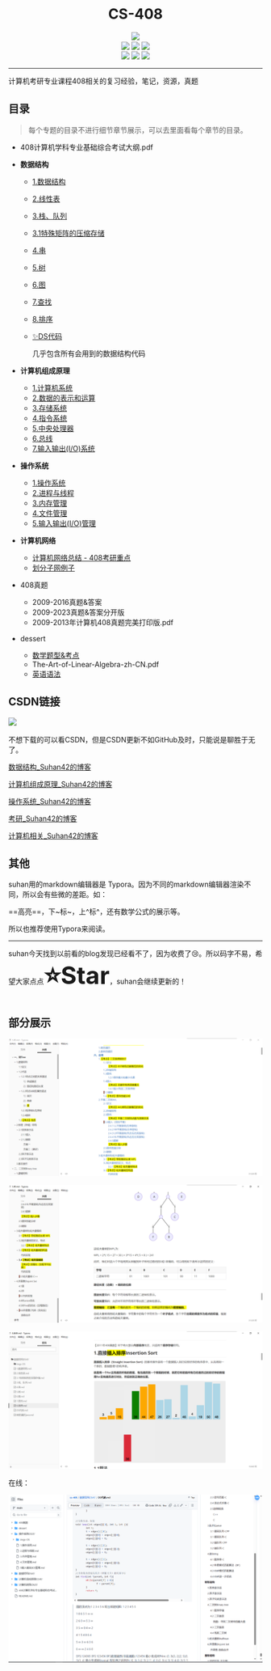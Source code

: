 <h1 align="center">CS-408</h1>

<div align="center">
<img src="https://img.shields.io/github/stars/suhan42/cs-408?style=social">
	<div>
        <a href="https://github.com/suhan42" target="_blank" style="text-decoration: none;">
            <img src="https://img.shields.io/badge/Author-@suhan-purple.svg">
        </a>
        <a href="https://blog.csdn.net/weixin_51350847" target="_blank" style="text-decoration: none;">
            <img src="https://img.shields.io/badge/blog-@suhan42-red.svg">
        </a>
        <img src="https://img.shields.io/github/repo-size/suhan42/cs-408">
	</div>
	<div>
        <img src="https://img.shields.io/github/created-at/suhan42/cs-408">
        <img src="https://img.shields.io/github/commit-activity/m/suhan42/cs-408">
        <img src="https://img.shields.io/github/last-commit/suhan42/cs-408">
    </div>
</div>

---

计算机考研专业课程408相关的复习经验，笔记，资源，真题

## 目录

> 每个专题的目录不进行细节章节展示，可以去里面看每个章节的目录。

- 408计算机学科专业基础综合考试大纲.pdf

- **数据结构**

  - [1.数据结构](https://github.com/suhan42/cs-408/blob/main/数据结构DS45'/1.数据结构.md)

  - [2.线性表](https://github.com/suhan42/cs-408/blob/main/数据结构DS45'/2.线性表.md)

  - [3.栈、队列](https://github.com/suhan42/cs-408/blob/main/数据结构DS45'/3.栈、队列.md)

  - [3.1特殊矩阵的压缩存储](https://github.com/suhan42/cs-408/blob/main/数据结构DS45'/3.1特殊矩阵的压缩存储.md)

  - [4.串](https://github.com/suhan42/cs-408/blob/main/数据结构DS45'/4.串.md)

  - [5.树](https://github.com/suhan42/cs-408/blob/main/数据结构DS45'/5.树.md)

  - [6.图](https://github.com/suhan42/cs-408/blob/main/数据结构DS45'/6.图.md)

  - [7.查找](https://github.com/suhan42/cs-408/blob/main/数据结构DS45'/7.查找.md)

  - [8.排序](https://github.com/suhan42/cs-408/blob/main/数据结构DS45'/8.排序.md)

  - [✨DS代码](https://github.com/suhan42/cs-408/blob/main/数据结构DS45'/DS代码.md)

    几乎包含所有会用到的数据结构代码

- **计算机组成原理**

  - [1.计算机系统](https://github.com/suhan42/cs-408/blob/main/计算机组成原理CO45'/1.计算机系统.md)
  - [2.数据的表示和运算](https://github.com/suhan42/cs-408/blob/main/计算机组成原理CO45'/2.数据的表示和运算.md)
  - [3.存储系统](https://github.com/suhan42/cs-408/blob/main/计算机组成原理CO45'/3.存储系统.md)
  - [4.指令系统](https://github.com/suhan42/cs-408/blob/main/计算机组成原理CO45'/4.指令系统.md)
  - [5.中央处理器](https://github.com/suhan42/cs-408/blob/main/计算机组成原理CO45'/5.中央处理器.md)
  - [6.总线](https://github.com/suhan42/cs-408/blob/main/计算机组成原理CO45'/6.总线.md)
  - [7.输入输出(I/O)系统](https://github.com/suhan42/cs-408/blob/main/计算机组成原理CO45'/7.输入输出系统.md)

- **操作系统**

  - [1.操作系统](https://github.com/suhan42/cs-408/blob/main/操作系统OS35'/1.操作系统.md)
  - [2.进程与线程](https://github.com/suhan42/cs-408/blob/main/操作系统OS35'/2.进程与线程.md)
  - [3.内存管理](https://github.com/suhan42/cs-408/blob/main/操作系统OS35'/3.内存管理.md)
  - [4.文件管理](https://github.com/suhan42/cs-408/blob/main/操作系统OS35'/4.文件管理.md)
  - [5.输入输出(I/O)管理](https://github.com/suhan42/cs-408/blob/main/操作系统OS35'/5.输入输出(IO)管理.md)

- **计算机网络**

  - [计算机网络总结 - 408考研重点](https://github.com/suhan42/cs-408/blob/main/计算机网络CN25'/计算机网络-408考研重点.md)
  - [划分子网例子](https://github.com/suhan42/cs-408/blob/main/计算机网络CN25'/划分子网.md)

- 408真题

  - 2009-2016真题&答案
  - 2009-2023真题&答案分开版
  - 2009-2013年计算机408真题完美打印版.pdf

- dessert

  - [数学题型&考点](https://github.com/suhan42/cs-408/blob/main/dessert/数学题型%26考点.md)
  - The-Art-of-Linear-Algebra-zh-CN.pdf
  - [英语语法](https://github.com/suhan42/cs-408/blob/main/dessert/英语语法.md)



## CSDN链接

[![](https://img.shields.io/badge/blog-@suhan42-rightgreen)](https://blog.csdn.net/weixin_51350847)

不想下载的可以看CSDN，但是CSDN更新不如GitHub及时，只能说是聊胜于无了。

[数据结构_Suhan42的博客](https://blog.csdn.net/weixin_51350847/category_12593927.html)

[计算机组成原理_Suhan42的博客](https://blog.csdn.net/weixin_51350847/category_12596653.html)

[操作系统_Suhan42的博客](https://blog.csdn.net/weixin_51350847/category_12759078.html)

[考研_Suhan42的博客](https://blog.csdn.net/weixin_51350847/category_12853039.html)

[计算机相关_Suhan42的博客](https://blog.csdn.net/weixin_51350847/category_12773871.html)



## 其他

suhan用的markdown编辑器是 Typora。因为不同的markdown编辑器渲染不同，所以会有些微的差距。如：

==高亮==，下~标~，上^标^，还有数学公式的展示等。

所以也推荐使用Typora来阅读。

---

suhan今天找到以前看的blog发现已经看不了，因为收费了😢。所以码字不易，希望大家点点<font size="10">**⭐Star**</font>，suhan会继续更新的！



## 部分展示

![display](imgs/display.png)

![display2](imgs/display2.png)

![display3](imgs/display3.png)

在线：

![display4](imgs/display4.png)
